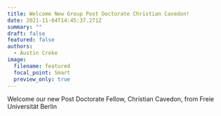 ```yaml
---
title: Welcome New Group Post Doctorate Christian Cavedon!
date: 2021-11-04T14:45:37.271Z
summary: ""
draft: false
featured: false
authors:
  - Austin Croke
image:
  filename: featured
  focal_point: Smart
  preview_only: true
---
```

Welcome our new Post Doctorate Fellow, Christian Cavedon, from Freie Universität Berlin
